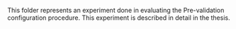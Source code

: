 This folder represents an experiment done in evaluating the Pre-validation configuration procedure. This experiment is described in detail in the thesis.
